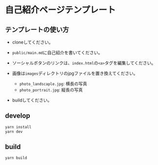 # 自己紹介ページテンプレート

## テンプレートの使い方

- cloneしてください。

- `public/main.md`に自己紹介を書いてください。
- ソーシャルボタンのリンクは、`index.html`の`<a>`タグを編集してください。
- 画像は`images`ディレクトリのjpgファイルを置き換えてください。
  - `photo_landscaple.jpg`: 横長の写真
  - `photo_portrait.jpg`: 縦長の写真

- buildしてください。
## develop

```bash
yarn install
yarn dev
```

## build

```bash
yarn build
```